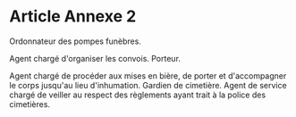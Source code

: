 # Article Annexe 2

Ordonnateur des pompes funèbres.

Agent chargé d'organiser les convois.                             Porteur.

Agent chargé de procéder aux mises en bière, de porter et d'accompagner le corps jusqu'au lieu d'inhumation.                      Gardien de cimetière.    Agent de service chargé de veiller au respect des règlements ayant trait à la police des cimetières.
